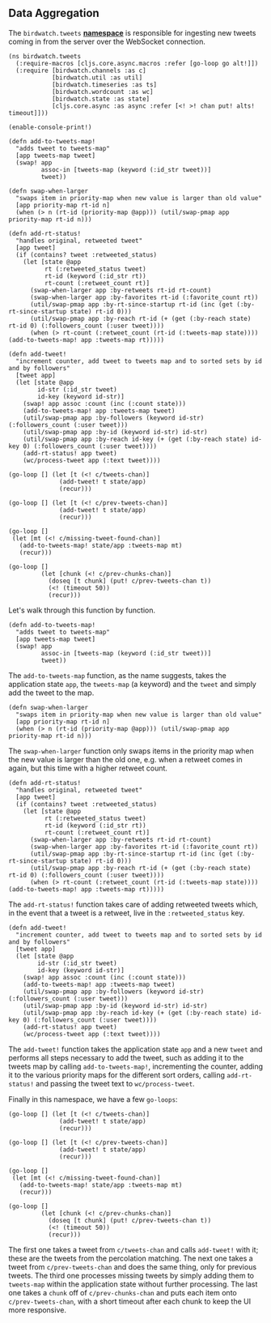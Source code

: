 ## Data Aggregation

The ````birdwatch.tweets```` **[namespace](https://github.com/matthiasn/BirdWatch/blob/574d2178be6f399086ad2a5ec35c200d252bf887/Clojure-Websockets/MainApp/src/cljs/birdwatch/tweets.cljs)** is responsible for ingesting new tweets coming in from the server over the WebSocket connection.

~~~
(ns birdwatch.tweets
  (:require-macros [cljs.core.async.macros :refer [go-loop go alt!]])
  (:require [birdwatch.channels :as c]
            [birdwatch.util :as util]
            [birdwatch.timeseries :as ts]
            [birdwatch.wordcount :as wc]
            [birdwatch.state :as state]
            [cljs.core.async :as async :refer [<! >! chan put! alts! timeout]]))

(enable-console-print!)

(defn add-to-tweets-map!
  "adds tweet to tweets-map"
  [app tweets-map tweet]
  (swap! app
         assoc-in [tweets-map (keyword (:id_str tweet))]
         tweet))

(defn swap-when-larger
  "swaps item in priority-map when new value is larger than old value"
  [app priority-map rt-id n]
  (when (> n (rt-id (priority-map @app))) (util/swap-pmap app priority-map rt-id n)))

(defn add-rt-status!
  "handles original, retweeted tweet"
  [app tweet]
  (if (contains? tweet :retweeted_status)
    (let [state @app
          rt (:retweeted_status tweet)
          rt-id (keyword (:id_str rt))
          rt-count (:retweet_count rt)]
      (swap-when-larger app :by-retweets rt-id rt-count)
      (swap-when-larger app :by-favorites rt-id (:favorite_count rt))
      (util/swap-pmap app :by-rt-since-startup rt-id (inc (get (:by-rt-since-startup state) rt-id 0)))
      (util/swap-pmap app :by-reach rt-id (+ (get (:by-reach state) rt-id 0) (:followers_count (:user tweet))))
      (when (> rt-count (:retweet_count (rt-id (:tweets-map state)))) (add-to-tweets-map! app :tweets-map rt)))))

(defn add-tweet!
  "increment counter, add tweet to tweets map and to sorted sets by id and by followers"
  [tweet app]
  (let [state @app
        id-str (:id_str tweet)
        id-key (keyword id-str)]
    (swap! app assoc :count (inc (:count state)))
    (add-to-tweets-map! app :tweets-map tweet)
    (util/swap-pmap app :by-followers (keyword id-str) (:followers_count (:user tweet)))
    (util/swap-pmap app :by-id (keyword id-str) id-str)
    (util/swap-pmap app :by-reach id-key (+ (get (:by-reach state) id-key 0) (:followers_count (:user tweet))))
    (add-rt-status! app tweet)
    (wc/process-tweet app (:text tweet))))

(go-loop [] (let [t (<! c/tweets-chan)]
              (add-tweet! t state/app)
              (recur)))

(go-loop [] (let [t (<! c/prev-tweets-chan)]
              (add-tweet! t state/app)
              (recur)))

(go-loop []
 (let [mt (<! c/missing-tweet-found-chan)]
   (add-to-tweets-map! state/app :tweets-map mt)
   (recur)))

(go-loop []
         (let [chunk (<! c/prev-chunks-chan)]
           (doseq [t chunk] (put! c/prev-tweets-chan t))
           (<! (timeout 50))
           (recur)))
~~~

Let's walk through this function by function.

~~~
(defn add-to-tweets-map!
  "adds tweet to tweets-map"
  [app tweets-map tweet]
  (swap! app
         assoc-in [tweets-map (keyword (:id_str tweet))]
         tweet))
~~~

The ````add-to-tweets-map```` function, as the name suggests, takes the application state ````app````, the ````tweets-map```` (a keyword) and the ````tweet```` and simply add the tweet to the map.

~~~
(defn swap-when-larger
  "swaps item in priority-map when new value is larger than old value"
  [app priority-map rt-id n]
  (when (> n (rt-id (priority-map @app))) (util/swap-pmap app priority-map rt-id n)))
~~~

The ````swap-when-larger```` function only swaps items in the priority map when the new value is larger than the old one, e.g. when a retweet comes in again, but this time with a higher retweet count.

~~~
(defn add-rt-status!
  "handles original, retweeted tweet"
  [app tweet]
  (if (contains? tweet :retweeted_status)
    (let [state @app
          rt (:retweeted_status tweet)
          rt-id (keyword (:id_str rt))
          rt-count (:retweet_count rt)]
      (swap-when-larger app :by-retweets rt-id rt-count)
      (swap-when-larger app :by-favorites rt-id (:favorite_count rt))
      (util/swap-pmap app :by-rt-since-startup rt-id (inc (get (:by-rt-since-startup state) rt-id 0)))
      (util/swap-pmap app :by-reach rt-id (+ (get (:by-reach state) rt-id 0) (:followers_count (:user tweet))))
      (when (> rt-count (:retweet_count (rt-id (:tweets-map state)))) (add-to-tweets-map! app :tweets-map rt)))))
~~~
The ````add-rt-status!```` function takes care of adding retweeted tweets which, in the event that a tweet is a retweet, live in the ````:retweeted_status```` key.

~~~
(defn add-tweet!
  "increment counter, add tweet to tweets map and to sorted sets by id and by followers"
  [tweet app]
  (let [state @app
        id-str (:id_str tweet)
        id-key (keyword id-str)]
    (swap! app assoc :count (inc (:count state)))
    (add-to-tweets-map! app :tweets-map tweet)
    (util/swap-pmap app :by-followers (keyword id-str) (:followers_count (:user tweet)))
    (util/swap-pmap app :by-id (keyword id-str) id-str)
    (util/swap-pmap app :by-reach id-key (+ (get (:by-reach state) id-key 0) (:followers_count (:user tweet))))
    (add-rt-status! app tweet)
    (wc/process-tweet app (:text tweet))))
~~~

The ````add-tweet!```` function takes the application state ````app```` and a new ````tweet```` and performs all steps necessary to add the tweet, such as adding it to the tweets map by calling ````add-to-tweets-map!````, incrementing the counter, adding it to the various priority maps for the different sort orders, calling ````add-rt-status!```` and passing the tweet text to ````wc/process-tweet````.

Finally in this namespace, we have a few ````go-loops````:
~~~
(go-loop [] (let [t (<! c/tweets-chan)]
              (add-tweet! t state/app)
              (recur)))

(go-loop [] (let [t (<! c/prev-tweets-chan)]
              (add-tweet! t state/app)
              (recur)))

(go-loop []
 (let [mt (<! c/missing-tweet-found-chan)]
   (add-to-tweets-map! state/app :tweets-map mt)
   (recur)))

(go-loop []
         (let [chunk (<! c/prev-chunks-chan)]
           (doseq [t chunk] (put! c/prev-tweets-chan t))
           (<! (timeout 50))
           (recur)))
~~~

The first one takes a tweet from ````c/tweets-chan```` and calls ````add-tweet!```` with it; these are the tweets from the percolation matching. The next one takes a tweet from ````c/prev-tweets-chan```` and does the same thing, only for previous tweets. The third one processes missing tweets by simply adding them to ````tweets-map```` within the application state without further processing. The last one takes a ````chunk```` off of ````c/prev-chunks-chan```` and puts each item onto ````c/prev-tweets-chan````, with a short timeout after each chunk to keep the UI more responsive.